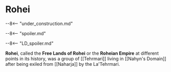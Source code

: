 # Rohei

--8<-- "under_construction.md"

--8<-- "spoiler.md"

--8<-- "LD_spoiler.md"

**Rohei**, called the **Free Lands of Rohei** or the **Roheian Empire** at different points in its history, was a group of [[Tehrmari]] living in [[Nahyn's Domain]] after being exiled from [[Naharja]] by the La'Tehrmari.
